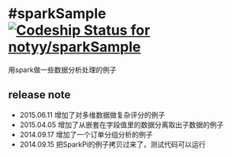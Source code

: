 #sparkSample  [ ![Codeship Status for notyy/sparkSample](https://codeship.io/projects/2ae14e90-1f7a-0132-3557-065292d2b69e/status)](https://codeship.io/projects/35728)
===========

用spark做一些数据分析处理的例子

release note
----------------------
* 2015.06.11 增加了对多维数据做复杂评分的例子
* 2015.04.05 增加了从嵌套在字段值里的数据分离取出子数据的例子
* 2014.09.17 增加了一个订单分组分析的例子
* 2014.09.15 把SparkPi的例子拷贝过来了，测试代码可以运行

